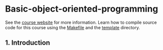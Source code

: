 # Basic-object-oriented-programming

See the [course website]() for more information.
Learn how to compile source code for this course using the [Makefile](Makefile) and the [template](template/README.md) directory.

## 1. Introduction

